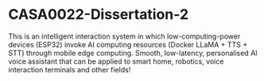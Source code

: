 # CASA0022-Dissertation-2
This is an intelligent interaction system in which low-computing-power devices (ESP32) invoke AI computing resources (Docker LLaMA + TTS + STT) through mobile edge computing. Smooth, low-latency, personalised AI voice assistant that can be applied to smart home, robotics, voice interaction terminals and other fields! 
